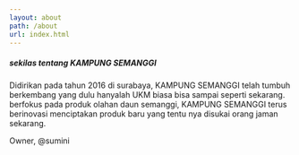 ```yaml
---
layout: about
path: /about
url: index.html
---
```


##### sekilas tentang KAMPUNG SEMANGGI
Didirikan pada tahun 2016 di surabaya, KAMPUNG SEMANGGI telah tumbuh 
berkembang yang dulu hanyalah UKM biasa bisa sampai seperti sekarang.
berfokus pada produk olahan daun semanggi, KAMPUNG SEMANGGI terus 
 berinovasi menciptakan produk baru yang tentu nya disukai orang jaman 
 sekarang.

Owner, @sumini